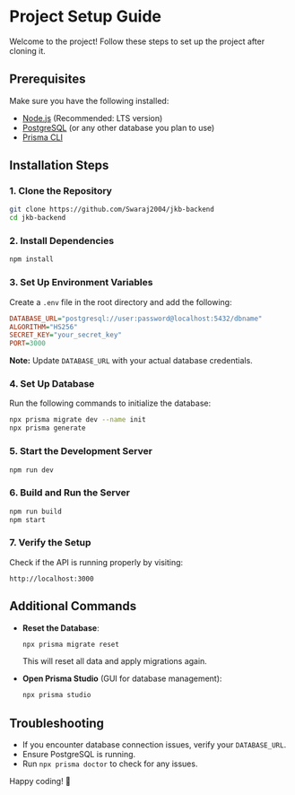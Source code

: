 # Project Setup Guide

Welcome to the project! Follow these steps to set up the project after cloning it.

## Prerequisites

Make sure you have the following installed:
- [Node.js](https://nodejs.org/) (Recommended: LTS version)
- [PostgreSQL](https://www.postgresql.org/) (or any other database you plan to use)
- [Prisma CLI](https://www.prisma.io/docs/concepts/components/prisma-cli)

## Installation Steps

### 1. Clone the Repository
```sh
git clone https://github.com/Swaraj2004/jkb-backend
cd jkb-backend
```

### 2. Install Dependencies
```sh
npm install
```

### 3. Set Up Environment Variables

Create a `.env` file in the root directory and add the following:

```ini
DATABASE_URL="postgresql://user:password@localhost:5432/dbname"
ALGORITHM="HS256"
SECRET_KEY="your_secret_key"
PORT=3000
```

**Note:** Update `DATABASE_URL` with your actual database credentials.

### 4. Set Up Database
Run the following commands to initialize the database:
```sh
npx prisma migrate dev --name init
npx prisma generate
```

### 5. Start the Development Server
```sh
npm run dev
```

### 6. Build and Run the Server
```sh
npm run build
npm start
```

### 7. Verify the Setup
Check if the API is running properly by visiting:
```
http://localhost:3000
```

## Additional Commands

- **Reset the Database**:
  ```sh
  npx prisma migrate reset
  ```
  This will reset all data and apply migrations again.

- **Open Prisma Studio** (GUI for database management):
  ```sh
  npx prisma studio
  ```

## Troubleshooting
- If you encounter database connection issues, verify your `DATABASE_URL`.
- Ensure PostgreSQL is running.
- Run `npx prisma doctor` to check for any issues.

Happy coding! 🚀